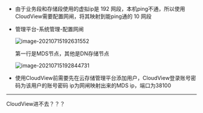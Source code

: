 * 由于业务段和存储段使用的虚拟ip是 192 网段，本机ping不通，所以使用CloudView需要配置网闸，将其映射到能ping通的 10 网段



* 管理平台-系统管理-配置网闸

  ![image-20210715192631552](C:\Users\307298\AppData\Roaming\Typora\typora-user-images\image-20210715192631552.png)

  第一行是MDS节点，其他是DN存储节点

  ![image-20210715192844731](C:\Users\307298\AppData\Roaming\Typora\typora-user-images\image-20210715192844731.png)

* 使用CloudView前需要先在云存储管理平台添加用户，CloudView登录账号密码为该用户的账号密码
  ip为网闸映射出来的MDS ip，端口为38100





---

CloudView进不去？？？
